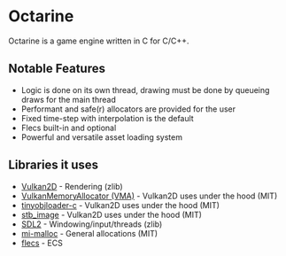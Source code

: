 # Octarine

Octarine is a game engine written in C for C/C++. 

## Notable Features

 + Logic is done on its own thread, drawing must be done by queueing draws for the main thread
 + Performant and safe(r) allocators are provided for the user
 + Fixed time-step with interpolation is the default
 + Flecs built-in and optional
 + Powerful and versatile asset loading system

## Libraries it uses

 + [Vulkan2D](https://github.com/PaoloMazzon/Vulkan2D) - Rendering (zlib)
 + [VulkanMemoryAllocator (VMA)](https://github.com/GPUOpen-LibrariesAndSDKs/VulkanMemoryAllocator) - Vulkan2D uses under the hood (MIT)
 + [tinyobjloader-c](https://github.com/syoyo/tinyobjloader-c) - Vulkan2D uses under the hood (MIT)
 + [stb_image](https://github.com/nothings/stb/blob/master/stb_image.h) - Vulkan2D uses under the hood (MIT)
 + [SDL2](https://www.libsdl.org/) - Windowing/input/threads (zlib)
 + [mi-malloc](https://github.com/microsoft/mimalloc) - General allocations (MIT)
 + [flecs](https://github.com/SanderMertens/flecs?tab=readme-ov-file) - ECS